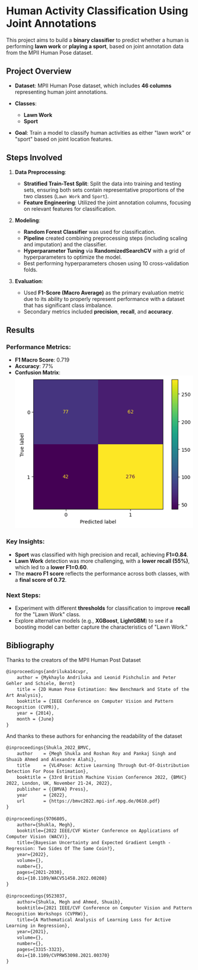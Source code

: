 # Human Activity Classification Using Joint Annotations

This project aims to build a **binary classifier** to predict whether a human is performing **lawn work** or **playing a sport**, based on joint annotation data from the MPII Human Pose dataset.

## **Project Overview**

- **Dataset**: MPII Human Pose dataset, which includes **46 columns** representing human joint annotations.
- **Classes**: 
  - **Lawn Work**
  - **Sport**
  
- **Goal**: Train a model to classify human activities as either "lawn work" or "sport" based on joint location features.
  
## **Steps Involved**
1. **Data Preprocessing**:
   - **Stratified Train-Test Split**: Split the data into training and testing sets, ensuring both sets contain representative proportions of the two classes (`Lawn Work` and `Sport`).
   - **Feature Engineering**: Utilized the joint annotation columns, focusing on relevant features for classification.

2. **Modeling**:
   - **Random Forest Classifier** was used for classification.
   - **Pipeline** created combining preprocessing steps (including scaling and imputation) and the classifier.
   - **Hyperparameter Tuning** via **RandomizedSearchCV** with a grid of hyperparameters to optimize the model.
   - Best performing hyperparameters chosen using 10 cross-validation folds.

3. **Evaluation**:
   - Used **F1-Score (Macro Average)** as the primary evaluation metric due to its ability to properly represent performance
   with a dataset that has significant class imbalance.
   - Secondary metrics included **precision**, **recall**, and **accuracy**.

## **Results**

### Performance Metrics:
- **F1 Macro Score**: 0.719
- **Accuracy**: 77%
- **Confusion Matrix**:
![Results](ConfusionMatrix.png)

### Key Insights:
- **Sport** was classified with high precision and recall, achieving **F1=0.84**.
- **Lawn Work** detection was more challenging, with a **lower recall (55%)**, which led to a **lower F1=0.60**.
- The **macro F1 score** reflects the performance across both classes, with a **final score of 0.72**.

### Next Steps:
- Experiment with different **thresholds** for classification to improve **recall** for the "Lawn Work" class.
- Explore alternative models (e.g., **XGBoost**, **LightGBM**) to see if a boosting model can better capture the characteristics of "Lawn Work."

## Bibliography
Thanks to the creators of the MPII Human Post Dataset
```
@inproceedings{andriluka14cvpr,
    author = {Mykhaylo Andriluka and Leonid Pishchulin and Peter Gehler and Schiele, Bernt}
    title = {2D Human Pose Estimation: New Benchmark and State of the Art Analysis},
    booktitle = {IEEE Conference on Computer Vision and Pattern Recognition (CVPR)},
    year = {2014},
    month = {June}
}
```

And thanks to these authors for enhancing the readability of the dataset
```
@inproceedings{Shukla_2022_BMVC,
    author    = {Megh Shukla and Roshan Roy and Pankaj Singh and Shuaib Ahmed and Alexandre Alahi},
    title     = {VL4Pose: Active Learning Through Out-Of-Distribution Detection For Pose Estimation},
    booktitle = {33rd British Machine Vision Conference 2022, {BMVC} 2022, London, UK, November 21-24, 2022},
    publisher = {{BMVA} Press},
    year      = {2022},
    url       = {https://bmvc2022.mpi-inf.mpg.de/0610.pdf}
}

@inproceedings{9706805,
    author={Shukla, Megh},
    booktitle={2022 IEEE/CVF Winter Conference on Applications of Computer Vision (WACV)}, 
    title={Bayesian Uncertainty and Expected Gradient Length - Regression: Two Sides Of The Same Coin?}, 
    year={2022},
    volume={},
    number={},
    pages={2021-2030},
    doi={10.1109/WACV51458.2022.00208}
}

@inproceedings{9523037,
    author={Shukla, Megh and Ahmed, Shuaib},
    booktitle={2021 IEEE/CVF Conference on Computer Vision and Pattern Recognition Workshops (CVPRW)}, 
    title={A Mathematical Analysis of Learning Loss for Active Learning in Regression}, 
    year={2021},
    volume={},
    number={},
    pages={3315-3323},
    doi={10.1109/CVPRW53098.2021.00370}
}
```
